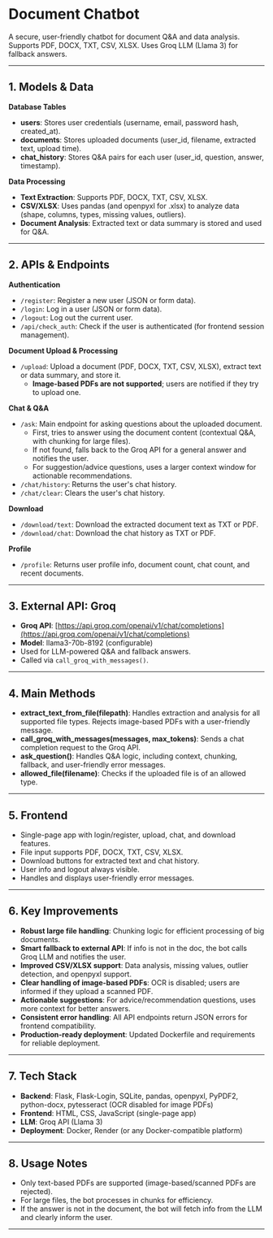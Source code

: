 # Document Chatbot

A secure, user-friendly chatbot for document Q&A and data analysis. Supports PDF, DOCX, TXT, CSV, XLSX. Uses Groq LLM (Llama 3) for fallback answers.

---

## 1. Models & Data

**Database Tables**
- **users**: Stores user credentials (username, email, password hash, created_at).
- **documents**: Stores uploaded documents (user_id, filename, extracted text, upload time).
- **chat_history**: Stores Q&A pairs for each user (user_id, question, answer, timestamp).

**Data Processing**
- **Text Extraction**: Supports PDF, DOCX, TXT, CSV, XLSX.
- **CSV/XLSX**: Uses pandas (and openpyxl for .xlsx) to analyze data (shape, columns, types, missing values, outliers).
- **Document Analysis**: Extracted text or data summary is stored and used for Q&A.

---

## 2. APIs & Endpoints

**Authentication**
- `/register`: Register a new user (JSON or form data).
- `/login`: Log in a user (JSON or form data).
- `/logout`: Log out the current user.
- `/api/check_auth`: Check if the user is authenticated (for frontend session management).

**Document Upload & Processing**
- `/upload`: Upload a document (PDF, DOCX, TXT, CSV, XLSX), extract text or data summary, and store it.
  - **Image-based PDFs are not supported**; users are notified if they try to upload one.

**Chat & Q&A**
- `/ask`: Main endpoint for asking questions about the uploaded document.
  - First, tries to answer using the document content (contextual Q&A, with chunking for large files).
  - If not found, falls back to the Groq API for a general answer and notifies the user.
  - For suggestion/advice questions, uses a larger context window for actionable recommendations.
- `/chat/history`: Returns the user's chat history.
- `/chat/clear`: Clears the user's chat history.

**Download**
- `/download/text`: Download the extracted document text as TXT or PDF.
- `/download/chat`: Download the chat history as TXT or PDF.

**Profile**
- `/profile`: Returns user profile info, document count, chat count, and recent documents.

---

## 3. External API: Groq

- **Groq API**: [https://api.groq.com/openai/v1/chat/completions](https://api.groq.com/openai/v1/chat/completions)
- **Model**: llama3-70b-8192 (configurable)
- Used for LLM-powered Q&A and fallback answers.
- Called via `call_groq_with_messages()`.

---

## 4. Main Methods

- **extract_text_from_file(filepath)**: Handles extraction and analysis for all supported file types. Rejects image-based PDFs with a user-friendly message.
- **call_groq_with_messages(messages, max_tokens)**: Sends a chat completion request to the Groq API.
- **ask_question()**: Handles Q&A logic, including context, chunking, fallback, and user-friendly error messages.
- **allowed_file(filename)**: Checks if the uploaded file is of an allowed type.

---

## 5. Frontend

- Single-page app with login/register, upload, chat, and download features.
- File input supports PDF, DOCX, TXT, CSV, XLSX.
- Download buttons for extracted text and chat history.
- User info and logout always visible.
- Handles and displays user-friendly error messages.

---

## 6. Key Improvements

- **Robust large file handling**: Chunking logic for efficient processing of big documents.
- **Smart fallback to external API**: If info is not in the doc, the bot calls Groq LLM and notifies the user.
- **Improved CSV/XLSX support**: Data analysis, missing values, outlier detection, and openpyxl support.
- **Clear handling of image-based PDFs**: OCR is disabled; users are informed if they upload a scanned PDF.
- **Actionable suggestions**: For advice/recommendation questions, uses more context for better answers.
- **Consistent error handling**: All API endpoints return JSON errors for frontend compatibility.
- **Production-ready deployment**: Updated Dockerfile and requirements for reliable deployment.

---

## 7. Tech Stack

- **Backend**: Flask, Flask-Login, SQLite, pandas, openpyxl, PyPDF2, python-docx, pytesseract (OCR disabled for image PDFs)
- **Frontend**: HTML, CSS, JavaScript (single-page app)
- **LLM**: Groq API (Llama 3)
- **Deployment**: Docker, Render (or any Docker-compatible platform)

---

## 8. Usage Notes

- Only text-based PDFs are supported (image-based/scanned PDFs are rejected).
- For large files, the bot processes in chunks for efficiency.
- If the answer is not in the document, the bot will fetch info from the LLM and clearly inform the user.

---